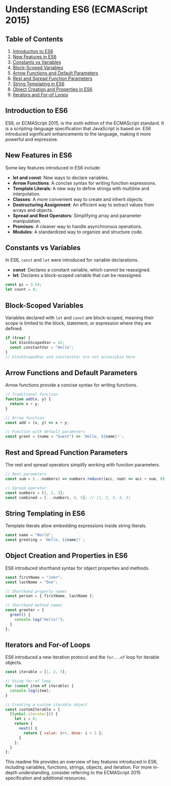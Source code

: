 # Understanding ES6 (ECMAScript 2015)

## Table of Contents
1. [Introduction to ES6](#introduction-to-es6)
2. [New Features in ES6](#new-features-in-es6)
3. [Constants vs Variables](#constants-vs-variables)
4. [Block-Scoped Variables](#block-scoped-variables)
5. [Arrow Functions and Default Parameters](#arrow-functions-and-default-parameters)
6. [Rest and Spread Function Parameters](#rest-and-spread-function-parameters)
7. [String Templating in ES6](#string-templating-in-es6)
8. [Object Creation and Properties in ES6](#object-creation-and-properties-in-es6)
9. [Iterators and For-of Loops](#iterators-and-for-of-loops)

## Introduction to ES6

ES6, or ECMAScript 2015, is the sixth edition of the ECMAScript standard. It is a scripting-language specification that JavaScript is based on. ES6 introduced significant enhancements to the language, making it more powerful and expressive.

## New Features in ES6

Some key features introduced in ES6 include:
- **let and const**: New ways to declare variables.
- **Arrow Functions**: A concise syntax for writing function expressions.
- **Template Literals**: A new way to define strings with multiline and interpolation.
- **Classes**: A more convenient way to create and inherit objects.
- **Destructuring Assignment**: An efficient way to extract values from arrays and objects.
- **Spread and Rest Operators**: Simplifying array and parameter manipulation.
- **Promises**: A cleaner way to handle asynchronous operations.
- **Modules**: A standardized way to organize and structure code.

## Constants vs Variables

In ES6, `const` and `let` were introduced for variable declarations.
- **const**: Declares a constant variable, which cannot be reassigned.
- **let**: Declares a block-scoped variable that can be reassigned.

```javascript
const pi = 3.14;
let count = 0;
```

## Block-Scoped Variables

Variables declared with `let` and `const` are block-scoped, meaning their scope is limited to the block, statement, or expression where they are defined.

```javascript
if (true) {
  let blockScopedVar = 42;
  const constantVar = "Hello";
}
// blockScopedVar and constantVar are not accessible here
```

## Arrow Functions and Default Parameters

Arrow functions provide a concise syntax for writing functions.
```javascript
// Traditional function
function add(x, y) {
  return x + y;
}

// Arrow function
const add = (x, y) => x + y;

// Function with default parameters
const greet = (name = "Guest") => `Hello, ${name}!`;
```

## Rest and Spread Function Parameters

The rest and spread operators simplify working with function parameters.
```javascript
// Rest parameters
const sum = (...numbers) => numbers.reduce((acc, num) => acc + num, 0);

// Spread operator
const numbers = [1, 2, 3];
const combined = [...numbers, 4, 5]; // [1, 2, 3, 4, 5]
```

## String Templating in ES6

Template literals allow embedding expressions inside string literals.
```javascript
const name = "World";
const greeting = `Hello, ${name}!`;
```

## Object Creation and Properties in ES6

ES6 introduced shorthand syntax for object properties and methods.
```javascript
const firstName = "John";
const lastName = "Doe";

// Shorthand property names
const person = { firstName, lastName };

// Shorthand method names
const greeter = {
  greet() {
    console.log("Hello!");
  }
};
```

## Iterators and For-of Loops

ES6 introduced a new iteration protocol and the `for...of` loop for iterable objects.
```javascript
const iterable = [1, 2, 3];

// Using for-of loop
for (const item of iterable) {
  console.log(item);
}

// Creating a custom iterable object
const customIterable = {
  [Symbol.iterator]() {
    let i = 0;
    return {
      next() {
        return { value: i++, done: i > 3 };
      }
    };
  }
};
```

This readme file provides an overview of key features introduced in ES6, including variables, functions, strings, objects, and iteration. For more in-depth understanding, consider referring to the ECMAScript 2015 specification and additional resources.
